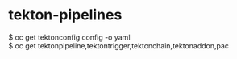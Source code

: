 # tekton-pipelines

$ oc get tektonconfig config -o yaml  
$ oc get tektonpipeline,tektontrigger,tektonchain,tektonaddon,pac  

